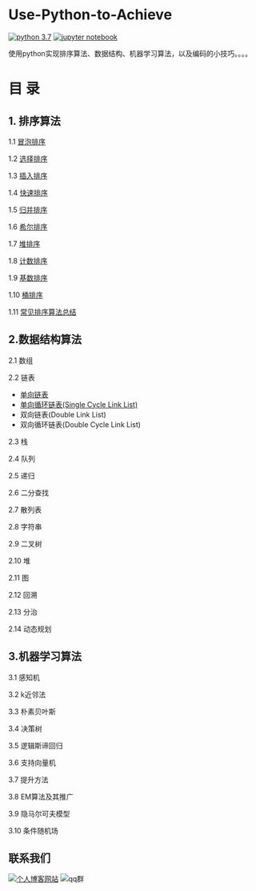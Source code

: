 # Use-Python-to-Achieve
[![python 3.7][python 3.7]](https://www.python.org/) [![jupyter notebook][jupyter notebook]](https://www.jupyte.org/)

使用python实现排序算法、数据结构、机器学习算法，以及编码的小技巧。。。。


# 目  录

## 1. 排序算法

1.1 [冒泡排序](https://github.com/lb971216008/Use-Python-to-Achieve/blob/master/Sorting/bubble_sort.ipynb)

1.2 [选择排序](https://github.com/lb971216008/Use-Python-to-Achieve/blob/master/Sorting/selection_sort.ipynb)

1.3 [插入排序](https://github.com/lb971216008/Use-Python-to-Achieve/blob/master/Sorting/insertion_sort.ipynb)

1.4 [快速排序](https://github.com/lb971216008/Use-Python-to-Achieve/blob/master/Sorting/quick_sort.ipynb)

1.5 [归并排序](https://github.com/lb971216008/Use-Python-to-Achieve/blob/master/Sorting/merge_sort.ipynb)

1.6 [希尔排序](https://github.com/lb971216008/Use-Python-to-Achieve/blob/master/Sorting/shell_sort.ipynb)

1.7 [堆排序](https://github.com/lb971216008/Use-Python-to-Achieve/blob/master/Sorting/heap_sort.ipynb)

1.8 [计数排序](https://github.com/lb971216008/Use-Python-to-Achieve/blob/master/Sorting/counting_sort.ipynb)

1.9 [基数排序](https://github.com/lb971216008/Use-Python-to-Achieve/blob/master/Sorting/radix_sort.ipynb)

1.10 [桶排序](https://github.com/lb971216008/Use-Python-to-Achieve/blob/master/Sorting/bucket_sort.ipynb)

1.11 [常见排序算法总结](https://github.com/lb971216008/Use-Python-to-Achieve/blob/master/Sorting/sorting_summary.md)

## 2.数据结构算法

2.1 数组

2.2 链表

- [单向链表](https://github.com/lb971216008/Use-Python-to-Achieve/blob/master/DataStructure/single_link_list.ipynb)
- [单向循环链表(Single Cycle Link List)](https://github.com/lb971216008/Use-Python-to-Achieve/blob/master/DataStructure/single_cycle_link_list.ipynb)
- 双向链表(Double Link List)
- 双向循环链表(Double Cycle Link List)

2.3 栈

2.4 队列

2.5 递归

2.6 二分查找

2.7 散列表

2.8 字符串

2.9 二叉树

2.10 堆

2.11 图

2.12 回溯

2.13 分治

2.14 动态规划

## 3.机器学习算法

3.1 感知机

3.2 k近邻法

3.3 朴素贝叶斯

3.4 决策树

3.5 逻辑斯谛回归

3.6 支持向量机

3.7 提升方法

3.8 EM算法及其推广

3.9 隐马尔可夫模型

3.10 条件随机场

## 联系我们

[![个人博客网站][blog]](http://www.bling2.cn/) ![qq群][qq]

[python 3.7]:https://img.shields.io/badge/python-3.7-green.svg?logo=python&logocolor=white&link=https://www.python.org/
[jupyter notebook]:https://img.shields.io/badge/jupyter%20notebook-1.0.0-critical.svg?logo=jupyter&link=https://jupyter.org/
[qq]:https://img.shields.io/badge/QQ%E7%BE%A4-674123879-blue.svg?logo=qzone
[blog]:https://img.shields.io/badge/个人博客网站-blue.svg?logo=github&link=http://www.bling2.cn/

